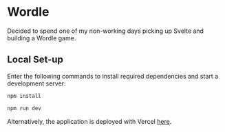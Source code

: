 # Wordle

Decided to spend one of my non-working days picking up Svelte and building a Wordle game.

## Local Set-up

Enter the following commands to install required dependencies and start a development server:

```bash
npm install

npm run dev
```

Alternatively, the application is deployed with Vercel [here](https://wordle-felicepng.vercel.app).
